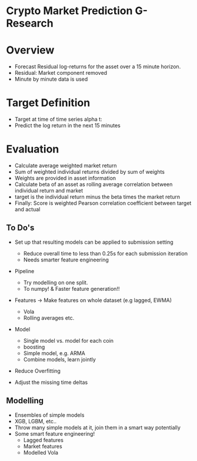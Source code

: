 # Crypto Market Prediction G-Research

# Overview
- Forecast Residual log-returns for the asset over a 15 minute horizon.
- Residual: Market component removed
- Minute by minute data is used

# Target Definition
- Target at time of time series alpha t:
- Predict the log return in the next 15 minutes

# Evaluation
- Calculate average weighted market return
- Sum of weighted individual returns divided by sum of weights
- Weights are provided in asset information
- Calculate beta of an asset as rolling average correlation between individual return and market
- target is the individual return minus the beta times the market return
- Finally: Score is weighted Pearson correlation coefficient between target and actual


## To Do's

- Set up that resulting models can be applied to submission setting
  - Reduce overall time to less than 0.25s for each submission iteration
  - Needs smarter feature engineering

- Pipeline
  - Try modelling on one split.
  - To numpy! & Faster feature generation!!
- Features -> Make features on whole dataset (e.g lagged, EWMA)
  - Vola
  - Rolling averages etc.
- Model
  - Single model vs. model for each coin
  - boosting
  - Simple model, e.g. ARMA
  - Combine models, learn jointly
- Reduce Overfitting

- Adjust the missing time deltas

## Modelling
- Ensembles of simple models
- XGB, LGBM, etc..
- Throw many simple models at it, join them in a smart way potentially
- Some smart feature engineering!
  - Lagged features
  - Market features
  - Modelled Vola
